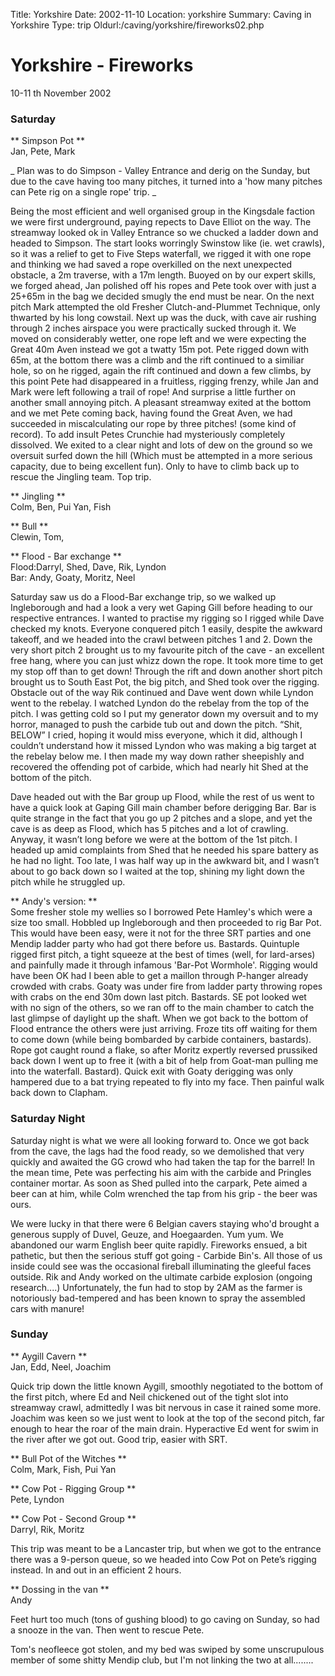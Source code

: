 Title: Yorkshire 
Date: 2002-11-10
Location: yorkshire
Summary: Caving in Yorkshire
Type: trip
Oldurl:/caving/yorkshire/fireworks02.php

#  Yorkshire - Fireworks   
10-11  th  November 2002 

###  Saturday 

** Simpson Pot **   
Jan, Pete, Mark 

_ Plan was to do Simpson - Valley Entrance and derig on the Sunday, but due to the cave having too many pitches, it turned into a 'how many pitches can Pete rig on a single rope' trip. _

Being the most efficient and well organised group in the Kingsdale faction we were first underground, paying repects to Dave Elliot on the way. The streamway looked ok in Valley Entrance so we chucked a ladder down and headed to Simpson. The start looks worringly Swinstow like (ie. wet crawls), so it was a relief to get to Five Steps waterfall, we rigged it with one rope and thinking we had saved a rope overkilled on the next unexpected obstacle, a 2m traverse, with a 17m length. Buoyed on by our expert skills, we forged ahead, Jan polished off his ropes and Pete took over with just a 25+65m in the bag we decided smugly the end must be near. On the next pitch Mark attempted the old Fresher Clutch-and-Plummet Technique, only thwarted by his long cowstail. Next up was the duck, with cave air rushing through 2 inches airspace you were practically sucked through it. We moved on considerably wetter, one rope left and we were expecting the Great 40m Aven instead we got a twatty 15m pot. Pete rigged down with 65m, at the bottom there was a climb and the rift continued to a similiar hole, so on he rigged, again the rift continued and down a few climbs, by this point Pete had disappeared in a fruitless, rigging frenzy, while Jan and Mark were left following a trail of rope! And surprise a little further on another small annoying pitch. A pleasant streamway exited at the bottom and we met Pete coming back, having found the Great Aven, we had succeeded in miscalculating our rope by three pitches! (some kind of record). To add insult Petes Crunchie had mysteriously completely dissolved. We exited to a clear night and lots of dew on the ground so we oversuit surfed down the hill (Which must be attempted in a more serious capacity, due to being excellent fun). Only to have to climb back up to rescue the Jingling team. Top trip. 

** Jingling **   
Colm, Ben, Pui Yan, Fish 

** Bull **   
Clewin, Tom, 

** Flood - Bar exchange **   
Flood:Darryl, Shed, Dave, Rik, Lyndon   
Bar: Andy, Goaty, Moritz, Neel 

Saturday saw us do a Flood-Bar exchange trip, so we walked up Ingleborough and had a look a very wet Gaping Gill before heading to our respective entrances. I wanted to practise my rigging so I rigged while Dave checked my knots. Everyone conquered pitch 1 easily, despite the awkward takeoff, and we headed into the crawl between pitches 1 and 2. Down the very short pitch 2 brought us to my favourite pitch of the cave - an excellent free hang, where you can just whizz down the rope. It took more time to get my stop off than to get down! Through the rift and down another short pitch brought us to South East Pot, the big pitch, and Shed took over the rigging. Obstacle out of the way Rik continued and Dave went down while Lyndon went to the rebelay. I watched Lyndon do the rebelay from the top of the pitch. I was getting cold so I put my generator down my oversuit and to my horror, managed to push the carbide tub out and down the pitch. “Shit, BELOW” I cried, hoping it would miss everyone, which it did, although I couldn’t understand how it missed Lyndon who was making a big target at the rebelay below me. I then made my way down rather sheepishly and recovered the offending pot of carbide, which had nearly hit Shed at the bottom of the pitch. 

Dave headed out with the Bar group up Flood, while the rest of us went to have a quick look at Gaping Gill main chamber before derigging Bar. Bar is quite strange in the fact that you go up 2 pitches and a slope, and yet the cave is as deep as Flood, which has 5 pitches and a lot of crawling. Anyway, it wasn’t long before we were at the bottom of the 1st pitch. I headed up amid complaints from Shed that he needed his spare battery as he had no light. Too late, I was half way up in the awkward bit, and I wasn’t about to go back down so I waited at the top, shining my light down the pitch while he struggled up. 

** Andy's version: **   
Some fresher stole my wellies so I borrowed Pete Hamley's which were a size too small. Hobbled up Ingleborough and then proceeded to rig Bar Pot. This would have been easy, were it not for the three SRT parties and one Mendip ladder party who had got there before us. Bastards. Quintuple rigged first pitch, a tight squeeze at the best of times (well, for lard-arses) and painfully made it through infamous 'Bar-Pot Wormhole'. Rigging would have been OK had I been able to get a maillon through P-hanger already crowded with crabs. Goaty was under fire from ladder party throwing ropes with crabs on the end 30m down last pitch. Bastards. SE pot looked wet with no sign of the others, so we ran off to the main chamber to catch the last glimpse of daylight up the shaft. When we got back to the bottom of Flood entrance the others were just arriving. Froze tits off waiting for them to come down (while being bombarded by carbide containers, bastards). Rope got caught round a flake, so after Moritz expertly reversed prussiked back down I went up to free it (with a bit of help from Goat-man pulling me into the waterfall. Bastard). Quick exit with Goaty derigging was only hampered due to a bat trying repeated to fly into my face. Then painful walk back down to Clapham. 

###  Saturday Night 

Saturday night is what we were all looking forward to. Once we got back from the cave, the lags had the food ready, so we demolished that very quickly and awaited the GG crowd who had taken the tap for the barrel! In the mean time, Pete was perfecting his aim with the carbide and Pringles container mortar. As soon as Shed pulled into the carpark, Pete aimed a beer can at him, while Colm wrenched the tap from his grip - the beer was ours. 

We were lucky in that there were 6 Belgian cavers staying who'd brought a generous supply of Duvel, Geuze, and Hoegaarden. Yum yum. We abandoned our warm English beer quite rapidly. Fireworks ensued, a bit pathetic, but then the serious stuff got going - Carbide Bin's. All those of us inside could see was the occasional fireball illuminating the gleeful faces outside. Rik and Andy worked on the ultimate carbide explosion (ongoing research....) Unfortunately, the fun had to stop by 2AM as the farmer is notoriously bad-tempered and has been known to spray the assembled cars with manure! 

###  Sunday 

** Aygill Cavern **   
Jan, Edd, Neel, Joachim 

Quick trip down the little known Aygill, smoothly negotiated to the bottom of the first pitch, where Ed and Neil chickened out of the tight slot into streamway crawl, admittedly I was bit nervous in case it rained some more. Joachim was keen so we just went to look at the top of the second pitch, far enough to hear the roar of the main drain. Hyperactive Ed went for swim in the river after we got out. Good trip, easier with SRT. 

** Bull Pot of the Witches **   
Colm, Mark, Fish, Pui Yan 

** Cow Pot - Rigging Group **   
Pete, Lyndon 

** Cow Pot - Second Group **   
Darryl, Rik, Moritz 

This trip was meant to be a Lancaster trip, but when we got to the entrance there was a 9-person queue, so we headed into Cow Pot on Pete’s rigging instead. In and out in an efficient 2 hours. 

** Dossing in the van **   
Andy 

Feet hurt too much (tons of gushing blood) to go caving on Sunday, so had a snooze in the van. Then went to rescue Pete. 

Tom's neofleece got stolen, and my bed was swiped by some unscrupulous member of some shitty Mendip club, but I'm not linking the two at all........ 
